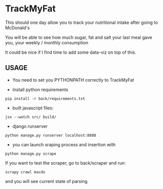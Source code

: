 # TrackMyFat

This should one day allow you to track your nutritional intake after going to McDonald's 

You will be able to see how much sugar, fat and salt your last meal gave you, your weekly / monthly consumption

It could be nice if I find time to add some data-viz on top of this.

USAGE
-----

- You need to set you PYTHONPATH correctly to TrackMyFat

- Install python requirements
```
pip install -r back/requirements.txt
```

- built javascript files:
```
jsx --watch src/ build/
```

- django runserver
```
python manage.py runserver localhost:8888
```

- you can launch sraping process and insertion with
```
python manage.py scrape
```

If you want to test the scraper, go to back/scraper and run:

```
scrapy crawl macdo
```

and you will see current state of parsing
